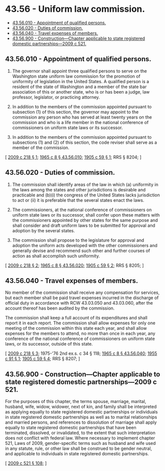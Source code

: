 # 43.56 - Uniform law commission.
* [43.56.010 - Appointment of qualified persons.](#4356010---appointment-of-qualified-persons)
* [43.56.020 - Duties of commission.](#4356020---duties-of-commission)
* [43.56.040 - Travel expenses of members.](#4356040---travel-expenses-of-members)
* [43.56.900 - Construction—Chapter applicable to state registered domestic partnerships—2009 c 521.](#4356900---constructionchapter-applicable-to-state-registered-domestic-partnerships2009-c-521)
## 43.56.010 - Appointment of qualified persons.
1. The governor shall appoint three qualified persons to serve on the Washington state uniform law commission for the promotion of uniformity of legislation in the United States. A qualified person is a resident of the state of Washington and a member of the state bar association of this or another state, who is or has been a judge, law professor, legislator, or practicing attorney.

2. In addition to the members of the commission appointed pursuant to subsection (1) of this section, the governor may appoint to the commission any person who has served at least twenty years on the commission and who is a life member in the national conference of commissioners on uniform state laws or its successor.

3. In addition to the members of the commission appointed pursuant to subsections (1) and (2) of this section, the code reviser shall serve as a member of the commission.

\[ [2009 c 218 § 1](https://lawfilesext.leg.wa.gov/biennium/2009-10/Pdf/Bills/Session%20Laws/House/1120.SL.pdf?cite=2009%20c%20218%20§%201); [1965 c 8 § 43.56.010](https://leg.wa.gov/CodeReviser/documents/sessionlaw/1965c8.pdf?cite=1965%20c%208%20§%2043.56.010); [1905 c 59 § 1](https://leg.wa.gov/CodeReviser/documents/sessionlaw/1905c59.pdf?cite=1905%20c%2059%20§%201); RRS § 8204; \]

## 43.56.020 - Duties of commission.
1. The commission shall identify areas of the law in which (a) uniformity in the laws among the states and other jurisdictions is desirable and practicable and (b)(i) the congress of the United States lacks jurisdiction to act or (ii) it is preferable that the several states enact the laws.

2. The commissioners, at the national conference of commissioners on uniform state laws or its successor, shall confer upon these matters with the commissioners appointed by other states for the same purpose and shall consider and draft uniform laws to be submitted for approval and adoption by the several states.

3. The commission shall propose to the legislature for approval and adoption the uniform acts developed with the other commissioners and generally devise and recommend such other and further courses of action as shall accomplish such uniformity.

\[ [2009 c 218 § 2](https://lawfilesext.leg.wa.gov/biennium/2009-10/Pdf/Bills/Session%20Laws/House/1120.SL.pdf?cite=2009%20c%20218%20§%202); [1965 c 8 § 43.56.020](https://leg.wa.gov/CodeReviser/documents/sessionlaw/1965c8.pdf?cite=1965%20c%208%20§%2043.56.020); [1905 c 59 § 2](https://leg.wa.gov/CodeReviser/documents/sessionlaw/1905c59.pdf?cite=1905%20c%2059%20§%202); RRS § 8205; \]

## 43.56.040 - Travel expenses of members.
No member of the commission shall receive any compensation for services, but each member shall be paid travel expenses incurred in the discharge of official duty in accordance with RCW 43.03.050 and 43.03.060, after the account thereof has been audited by the commission.

The commission shall keep a full account of its expenditures and shall report it in each report. The commission shall allow expenses for only one meeting of the commission within this state each year, and shall allow expenses for the members to attend, no more than once in each year, any conference of the national conference of commissioners on uniform state laws, or its successor, outside of this state.

\[ [2009 c 218 § 3](https://lawfilesext.leg.wa.gov/biennium/2009-10/Pdf/Bills/Session%20Laws/House/1120.SL.pdf?cite=2009%20c%20218%20§%203); 1975-'76 2nd ex.s. c 34 § 118; [1965 c 8 § 43.56.040](https://leg.wa.gov/CodeReviser/documents/sessionlaw/1965c8.pdf?cite=1965%20c%208%20§%2043.56.040); [1955 c 91 § 1](https://leg.wa.gov/CodeReviser/documents/sessionlaw/1955c91.pdf?cite=1955%20c%2091%20§%201); [1905 c 59 § 4](https://leg.wa.gov/CodeReviser/documents/sessionlaw/1905c59.pdf?cite=1905%20c%2059%20§%204); RRS § 8207; \]

## 43.56.900 - Construction—Chapter applicable to state registered domestic partnerships—2009 c 521.
For the purposes of this chapter, the terms spouse, marriage, marital, husband, wife, widow, widower, next of kin, and family shall be interpreted as applying equally to state registered domestic partnerships or individuals in state registered domestic partnerships as well as to marital relationships and married persons, and references to dissolution of marriage shall apply equally to state registered domestic partnerships that have been terminated, dissolved, or invalidated, to the extent that such interpretation does not conflict with federal law. Where necessary to implement chapter 521, Laws of 2009, gender-specific terms such as husband and wife used in any statute, rule, or other law shall be construed to be gender neutral, and applicable to individuals in state registered domestic partnerships.

\[ [2009 c 521 § 108](https://lawfilesext.leg.wa.gov/biennium/2009-10/Pdf/Bills/Session%20Laws/Senate/5688-S2.SL.pdf?cite=2009%20c%20521%20§%20108); \]

